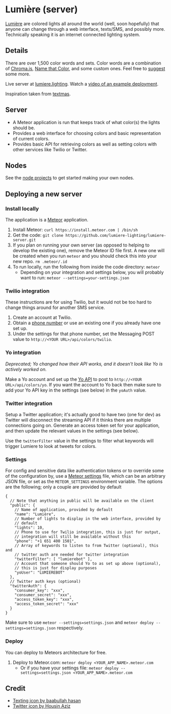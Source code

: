 # Lumière (server)

[Lumière](http://lumiere.lighting) are colored lights all around the world (well, soon hopefully) that anyone can change through a web interface, texts/SMS, and possibly more.  Technically speaking it is an internet connected lighting system.

## Details

There are over 1,500 color words and sets.  Color words are a combination of [Chroma.js](https://github.com/gka/chroma.js/blob/master/src/colors/w3cx11.coffee), [Name that Color](https://github.com/gka/chroma.js/blob/master/src/colors/colorbrewer.coffee), and some custom ones.  Feel free to [suggest](https://github.com/lumiere-lighting/lumiere-server/issues) some more.

Live server at [lumiere.lighting](http://lumiere.lighting).  Watch a [video of an example deployment](https://www.youtube.com/watch?v=_k-bI2xsQ-s).

Inspiration taken from [textmas](https://github.com/emilyville/textmas).

## Server

* A Meteor application is run that keeps track of what color(s) the lights should be.
* Provides a web interface for choosing colors and basic representation of current colors.
* Provides basic API for retrieving colors as well as setting colors with other services like Twilio or Twitter.

## Nodes

See the [node projects](https://github.com/lumiere-lighting) to get started making your own nodes.

## Deploying a new server

### Install locally

The application is a [Meteor](http://www.meteor.com/) application.

1. Install Meteor: `curl https://install.meteor.com | /bin/sh`
1. Get the code: `git clone https://github.com/lumiere-lighting/lumiere-server.git`
1. If you plan on running your own server (as opposed to helping to develop the existing one), remove the Meteor ID file first.  A new one will be created when you run `meteor` and you should check this into your new repo.  `rm .meteor/.id`
1. To run locally, run the following from inside the code directory: `meteor`
    * Depending on your integration and settings below, you will probably want to run: `meteor --settings=your-settings.json`

### Twilio integration

These instructions are for using Twilio, but it would not be too hard to change things around for another SMS service.

1. Create an account at Twilio.
1. Obtain a [phone number](https://www.twilio.com/user/account/phone-numbers) or use an existing one if you already have one set up.
1. Under the settings for that phone number, set the Messaging POST value to `http://<YOUR URL>/api/colors/twilio`.

### Yo integration

*Deprecated; Yo changed how their API works, and it doesn't look like Yo is actively worked on.*

Make a Yo account and set up the [Yo API](http://dev.justyo.co/) to post to `http://<YOUR URL>/api/colors/yo`.  If you want the account to Yo back then make sure to add your Yo API key in the settings (see below) in the `yoAuth` value.

### Twitter integration

Setup a Twitter application; it's actually good to have two (one for dev) as Twitter will disconnect the streaming API if it thinks there are multiple connections going on.  Generate an access token set for your application, and then update the relevant values in the settings (see below).

Use the `twitterFilter` value in the settings to filter what keywords will trigger Lumiere to look at tweets for colors.

### Settings

For config and sensitive data like authentication tokens or to override some of the configuration by, use a [Meteor settings](http://docs.meteor.com/api/core.html#Meteor-settings) file, which can be an arbitrary JSON file, or set as the `METEOR_SETTINGS` environment variable.  The options are the following; only a couple are provided by default

    {
      // Note that anything in public will be available on the client
      "public": {
        // Name of application, provided by default
        "name": "Lumière",
        // Number of lights to display in the web interface, provided by
        // default
        "lights": 10,
        // Phone to use for Twilio integration, this is just for output,
        // integration will still be available without this
        "phone": "+1 651 400 1501",
        // Array of keywords to listen to from Twitter (optional), this and
        // twitter auth are needed for twitter integration
        "twitterFilter": [ "lumierebot" ],
        // Account that someone should Yo to as set up above (optional),
        // this is just for display purposes
        "yoUser": "LUMIEREBOT"
      },
      // Twitter auth keys (optional)
      "twitterAuth": {
        "consumer_key": "xxx",
        "consumer_secret": "xxx",
        "access_token_key": "xxx",
        "access_token_secret": "xxx"
      }
    }

Make sure to use `meteor --settings=settings.json` and `meteor deploy --settings=settings.json` respectively.

### Deploy

You can deploy to Meteors architecture for free.

1. Deploy to Meteor.com: `meteor deploy <YOUR_APP_NAME>.meteor.com`
    * Or if you have your settings file: `meteor deploy --settings=settings.json <YOUR_APP_NAME>.meteor.com`

## Credit

* [Texting icon by baabullah hasan](http://thenounproject.com/term/texting/47176/)
* [Twitter icon by Housin Aziz](http://thenounproject.com/term/twitter/49609/)
